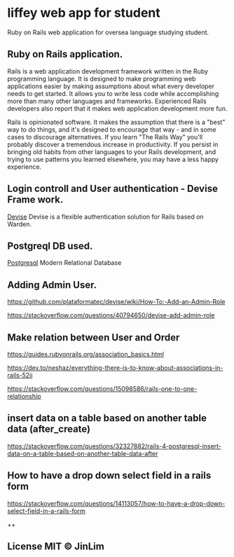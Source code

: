 # liffey web app for student

Ruby on Rails web application for oversea language studying student.

## Ruby on Rails application. 

Rails is a web application development framework written in the Ruby programming language. It is designed to make programming web applications easier by making assumptions about what every developer needs to get started. It allows you to write less code while accomplishing more than many other languages and frameworks. Experienced Rails developers also report that it makes web application development more fun.

Rails is opinionated software. It makes the assumption that there is a "best" way to do things, and it's designed to encourage that way - and in some cases to discourage alternatives. If you learn "The Rails Way" you'll probably discover a tremendous increase in productivity. If you persist in bringing old habits from other languages to your Rails development, and trying to use patterns you learned elsewhere, you may have a less happy experience.


## Login controll and User authentication - Devise Frame work. 

[Devise](https://github.com/plataformatec/devise)
Devise is a flexible authentication solution for Rails based on Warden. 

## Postgreql DB used. 

[Postgresql](https://github.com/postgres/postgres)
Modern Relational Database 



## Adding Admin User.

https://github.com/plataformatec/devise/wiki/How-To:-Add-an-Admin-Role

https://stackoverflow.com/questions/40794650/devise-add-admin-role


## Make relation between User and Order

https://guides.rubyonrails.org/association_basics.html

https://dev.to/neshaz/everything-there-is-to-know-about-associations-in-rails-52ii

https://stackoverflow.com/questions/15098586/rails-one-to-one-relationship


## insert data on a table based on another table data (after_create)

https://stackoverflow.com/questions/32327882/rails-4-postgresql-insert-data-on-a-table-based-on-another-table-data-after

## How to have a drop down select field in a rails form

https://stackoverflow.com/questions/14113057/how-to-have-a-drop-down-select-field-in-a-rails-form

++

## License MIT © JinLim

